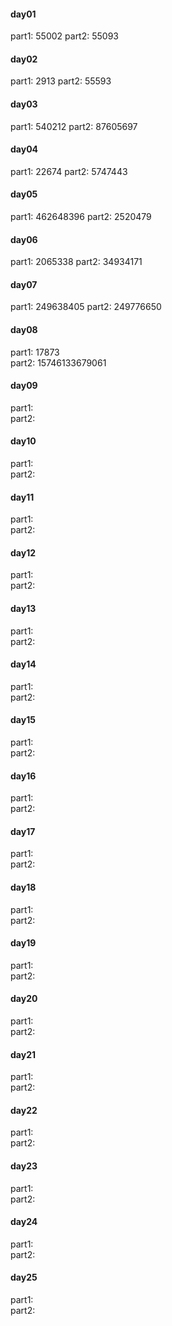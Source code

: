 #### day01
part1: 55002
part2: 55093
#### day02
part1: 2913
part2: 55593
#### day03
part1: 540212
part2: 87605697
#### day04
part1: 22674
part2: 5747443
#### day05
part1: 462648396
part2: 2520479
#### day06
part1: 2065338
part2: 34934171
#### day07
part1: 249638405
part2: 249776650
#### day08
part1: 17873    
part2: 15746133679061    
#### day09
part1:      
part2:     
#### day10
part1:      
part2:     
#### day11
part1:      
part2:     
#### day12
part1:      
part2:     
#### day13
part1:      
part2:     
#### day14
part1:      
part2:     
#### day15
part1:      
part2:     
#### day16
part1:      
part2:     
#### day17
part1:      
part2:     
#### day18
part1:      
part2:     
#### day19
part1:      
part2:     
#### day20
part1:      
part2:     
#### day21
part1:      
part2:     
#### day22
part1:      
part2:     
#### day23
part1:      
part2:     
#### day24
part1:      
part2:     
#### day25
part1:      
part2:     
